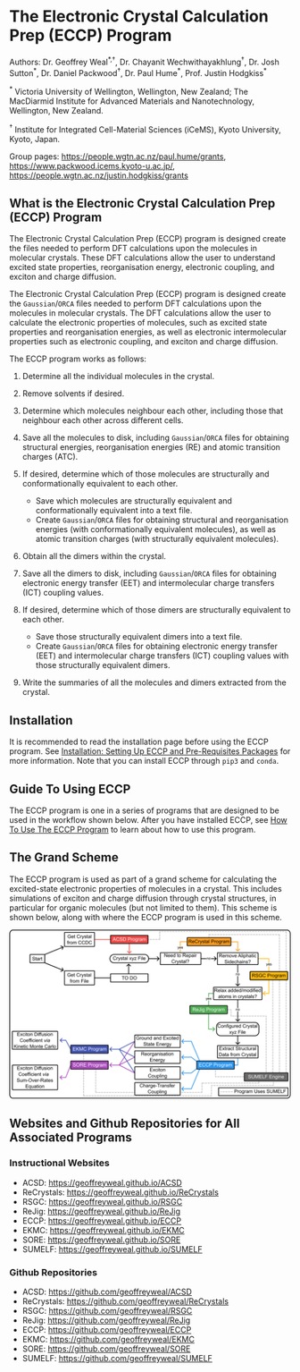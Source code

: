 # The Electronic Crystal Calculation Prep (ECCP) Program

Authors: Dr. Geoffrey Weal<sup>\*,†</sup>, Dr. Chayanit Wechwithayakhlung<sup>†</sup>, Dr. Josh Sutton<sup>\*</sup>, Dr. Daniel Packwood<sup>†</sup>, Dr. Paul Hume<sup>\*</sup>, Prof. Justin Hodgkiss<sup>\*</sup>

<sup>\*</sup> Victoria University of Wellington, Wellington, New Zealand; The MacDiarmid Institute for Advanced Materials and Nanotechnology, Wellington, New Zealand. 

<sup>†</sup> Institute for Integrated Cell-Material Sciences (iCeMS), Kyoto University, Kyoto, Japan.

Group pages: https://people.wgtn.ac.nz/paul.hume/grants, https://www.packwood.icems.kyoto-u.ac.jp/, https://people.wgtn.ac.nz/justin.hodgkiss/grants


## What is the Electronic Crystal Calculation Prep (ECCP) Program

The Electronic Crystal Calculation Prep (ECCP) program is designed create the files needed to perform DFT calculations upon the molecules in molecular crystals. These DFT calculations allow the user to understand excited state properties, reorganisation energy, electronic coupling, and exciton and charge diffusion.

The Electronic Crystal Calculation Prep (ECCP) program is designed create the ``Gaussian``/``ORCA`` files needed to perform DFT calculations upon the molecules in molecular crystals. The DFT calculations allow the user to calculate the electronic properties of molecules, such as excited state properties and reorganisation energies, as well as electronic intermolecular properties such as electronic coupling, and exciton and charge diffusion. 

The ECCP program works as follows: 

1. Determine all the individual molecules in the crystal.
2. Remove solvents if desired.
3. Determine which molecules neighbour each other, including those that neighbour each other across different cells. 
4. Save all the molecules to disk, including ``Gaussian``/``ORCA`` files for obtaining structural energies, reorganisation energies (RE) and atomic transition charges (ATC). 
5. If desired, determine which of those molecules are structurally and conformationally equivalent to each other. 

	* Save which molecules are structurally equivalent and conformationally equivalent into a text file.
	* Create ``Gaussian``/``ORCA`` files for obtaining structural and reorganisation energies (with conformationally equivalent molecules), as well as atomic transition charges (with structurally equivalent molecules).

6. Obtain all the dimers within the crystal.
7. Save all the dimers to disk, including ``Gaussian``/``ORCA`` files for obtaining electronic energy transfer (EET) and intermolecular charge transfers (ICT) coupling values. 
8. If desired, determine which of those dimers are structurally equivalent to each other. 

	* Save those structurally equivalent dimers into a text file.
	* Create ``Gaussian``/``ORCA`` files for obtaining electronic energy transfer (EET) and intermolecular charge transfers (ICT) coupling values with those structurally equivalent dimers.
	
9. Write the summaries of all the molecules and dimers extracted from the crystal. 

## Installation

It is recommended to read the installation page before using the ECCP program. See [Installation: Setting Up ECCP and Pre-Requisites Packages](https://geoffreyweal.github.io/ECCP/Installation) for more information. Note that you can install ECCP through ``pip3`` and ``conda``. 

## Guide To Using ECCP

The ECCP program is one in a series of programs that are designed to be used in the workflow shown below. After you have installed ECCP, see [How To Use The ECCP Program](https://geoffreyweal.github.io/ECCP/Guide_to_Using_the_ECCP_Program/Using_The_ECCP_Program) to learn about how to use this program. 

## The Grand Scheme

The ECCP program is used as part of a grand scheme for calculating the excited-state electronic properties of molecules in a crystal. This includes simulations of exciton and charge diffusion through crystal structures, in particular for organic molecules (but not limited to them). This scheme is shown below, along with where the ECCP program is used in this scheme. 

<img alt="Schematic of Grand Scheme" src="Documentation/docs/Shared_Images/Grand_Scheme/Grand_Scheme.png" />

## Websites and Github Repositories for All Associated Programs

### Instructional Websites

* ACSD: https://geoffreyweal.github.io/ACSD
* ReCrystals: https://geoffreyweal.github.io/ReCrystals
* RSGC: https://geoffreyweal.github.io/RSGC
* ReJig: https://geoffreyweal.github.io/ReJig
* ECCP: https://geoffreyweal.github.io/ECCP
* EKMC: https://geoffreyweal.github.io/EKMC
* SORE: https://geoffreyweal.github.io/SORE
* SUMELF: https://geoffreyweal.github.io/SUMELF

### Github Repositories

* ACSD: https://github.com/geoffreyweal/ACSD
* ReCrystals: https://github.com/geoffreyweal/ReCrystals
* RSGC: https://github.com/geoffreyweal/RSGC
* ReJig: https://github.com/geoffreyweal/ReJig
* ECCP: https://github.com/geoffreyweal/ECCP
* EKMC: https://github.com/geoffreyweal/EKMC
* SORE: https://github.com/geoffreyweal/SORE
* SUMELF: https://github.com/geoffreyweal/SUMELF

